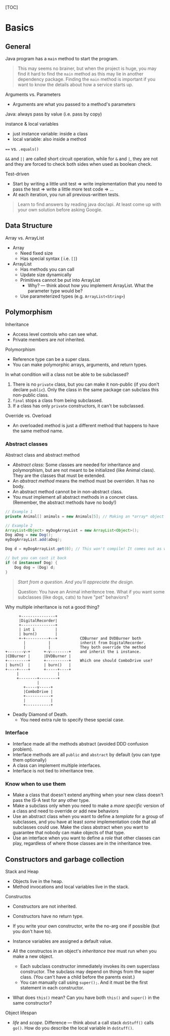 [TOC]

# Basics

## General

Java program has a `main` method to start the program.

>  This may seems no brainer, but when the project is huge, you may find it hard to find the `main` method as this may lie in another dependency package. Finding the `main` method is important if you want to know the details about how a service starts up.



Arguments vs. Parameters

* Arguments are what you passed to a method's parameters



Java: always pass by value (i.e. pass by copy)



instance & local variables

* just instance variable: inside a class
* local variable: also inside a method



`==` vs. `.equals()`



`&&` and `||` are called short circuit operation, while for `&` and `|`, they are not and they are forced to check both sides when used as boolean check.



Test-driven

* Start by writing a little unit test => write implementation that you need to pass the test => write a little more test code => … 
* At each iteration, you run all previous-written tests.



>  Learn to find answers by reading java doc/api. At least come up with your own solution before asking Google.



## Data Structure

Array vs. ArrayList

* Array
  * Need fixed size
  * Has special syntax ( i.e. `[]`)
* ArrayList
  * Has methods you can call
  * Update size dynamically
  * Primitives cannot be put into ArrayList 
    * Why? — think about how you implement ArrayList. What the parameter type would be?
  * Use parameterized types (e.g. `ArrayList<String>`)



## Polymorphism

Inheritance

* Access level controls who can see what.
* Private members are *not* inherited.

Polymorphism

* Reference type can be a super class.
* You can make polymorphic arrays, arguments, and return types.


In what condition will a class not be able to be subclassed?

1. There is no `private` class, but you can make it non-public (if you don't declare `public`). Only the class in the same package can subclass this non-public class.
2. `final` stops a class from being subclassed.
3. If a class has only `private` constructors, it can't be subclassed.

Override vs. Overload

* An overloaded method is just a different method that happens to have the same method name.

### Abstract classes

Abstract class and abstract method

* *Abstract class*: Some classes are needed for inheritance and polymorphism, but are not meant to be initialized (like Animal class). They are the classes that must be extended.
* An *abstract method* means the method must be overriden. It has no body.
* An abstract method cannot be in non-abstract class.
* You *must* implement all abstract methods in a concret class. (Remember, the abstract methods have no body!)


```java
// Example 1
private Animal[] animals = new Animals[5]; // Making an *array* object that holds Animal

// Example 2
ArrayList<Object> myDogArrayList = new ArrayList<Object>();
Dog aDog = new Dog();
myDogArrayList.add(aDog);

Dog d = myDogArrayList.get(0); // This won't compile! It comes out as what you declared.

// but you can cast it back
if (d instanceof Dog) {
    Dog dog = (Dog) d;
}
```



> *Start from a question. And you'll appreciate the design.*
>
> Question: You have an Animal inheritence tree. What if you want some subclasses (like dogs, cats) to have "pet" behaviors?

Why multiple inheritance is not a good thing?

```
      +---------------+
      |DigitalRecorder|
      +---------------+
      | int i         |
      | burn()        |
      +-+----------+--+          CDBurner and DVDBurner both
        |          |             inherit from DigitalRecorder.
        |          |             They both override the method
+-------v-+      +-v--------+    and inherit the i instance.
|CDBurner |      |DVDBurner |
+---------+      +----------+    Which one should ComboDrive use?
| burn()  |      | burn()   |
+----+----+      +-----+----+
     |                 |
     +--------+--------+
              |
        +-----v-----+
        |ComboDrive |
        +-----------+
        |           |
        +-----------+
```

* Deadly Diamond of Death.
  * You need extra rule to specify these special case.

### Interface

* Interface made all the methods abstract (avoided DDD confusion problem).
* Interface methods are all `public` and `abstract` by default (you can type them optionally)
* A class can implement multiple interfaces.
* Interface is not tied to inheritance tree.

### Know when to use them

* Make a class that doesn't extend anything when your new class doesn't pass the IS-A test for any other type.
* Make a subclass only when you need to make a *more specific* version of a class and need to override or add new behaviors
* Use an abstract class when you want to define a *template* for a group of subclasses, and you have at least *some* implementation code that all subclasses could use. Make the class abstract when you want to guarantee that nobody can make objects of that type.
* Use an interface when you want to define a *role* that other classes can play, regardless of where those classes are in the inheritance tree.

## Constructors and garbage collection

Stack and Heap

* Objects live in the heap.
* Method invocations and local variables live in the stack.

Constructos

* Constructors are not inherited.
* Constructors have no return type.
* If you write your own constructor, write the no-arg one if possible (but you don't have to).
* Instance variables are assigned a default value.


* All the constructos in an object's *inheritance tree* must run when you make a new object. 
  * Each subclass constructor immediately invokes its own superclass constructor. The subclass may depend on things from the super class. (You can't have a child before the parents exist.)
  * You can manually call using `super();`. And it must be the first statement in each constructor.
* What does `this()` mean? Can you have both `this()` and `super()` in the same constructor?

Object lifespan

* *life* and *scope*. Difference — think about a call stack `doStuff()` calls `go()`. How do you describe the local variable in `doStuff()`.



